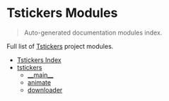# Tstickers Modules

> Auto-generated documentation modules index.

Full list of [Tstickers](#tstickers-index) project modules.

- [Tstickers Index](#tstickers-index)
- [tstickers](tstickers/index.md#tstickers)
    - [\_\_main\_\_](tstickers/module.md#__main__)
    - [animate](tstickers/animate.md#animate)
    - [downloader](tstickers/downloader.md#downloader)
